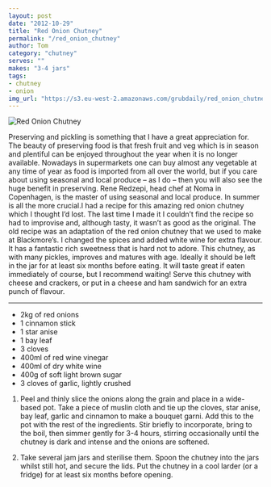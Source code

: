 ```yaml
---
layout: post
date: "2012-10-29"
title: "Red Onion Chutney"
permalink: "/red_onion_chutney"
author: Tom
category: "chutney"
serves: ""
makes: "3-4 jars"
tags:
- chutney
- onion
img_url: "https://s3.eu-west-2.amazonaws.com/grubdaily/red_onion_chutney.jpg"
---
```

<img src="https://s3.eu-west-2.amazonaws.com/grubdaily/red_onion_chutney.jpg" alt="Red Onion Chutney" />

Preserving and pickling is something that I have a great appreciation for. The beauty of preserving food is that fresh fruit and veg which is in season and plentiful can be enjoyed throughout the year when it is no longer available. Nowadays in supermarkets one can buy almost any vegetable at any time of year as food is imported from all over the world, but if you care about using seasonal and local produce – as I do – then you will also see the huge benefit in preserving. Rene Redzepi, head chef at Noma in Copenhagen, is the master of using seasonal and local produce. In summer is all the more crucial.I had a recipe for this amazing red onion chutney which I thought I’d lost. The last time I made it I couldn’t find the recipe so had to improvise and, although tasty, it wasn’t as good as the original. The old recipe was an adaptation of the red onion chutney that we used to make at Blackmore’s. I changed the spices and added white wine for extra flavour. It has a fantastic rich sweetness that is hard not to adore. This chutney, as with many pickles, improves and matures with age. Ideally it should be left in the jar for at least six months before eating. It will taste great if eaten immediately of course, but I recommend waiting! Serve this chutney with cheese and crackers, or put in a cheese and ham sandwich for an extra punch of flavour.

---
* 2kg of red onions
* 1 cinnamon stick
* 1 star anise
* 1 bay leaf
* 3 cloves
* 400ml of red wine vinegar
* 400ml of dry white wine
* 400g of soft light brown sugar
* 3 cloves of garlic, lightly crushed

1. Peel and thinly slice the onions along the grain and place in a wide-based pot. Take a piece of muslin cloth and tie up the cloves, star anise, bay leaf, garlic and cinnamon to make a bouquet garni. Add this to the pot with the rest of the ingredients. Stir briefly to incorporate, bring to the boil, then simmer gently for 3-4 hours, stirring occasionally until the chutney is dark and intense and the onions are softened.

2. Take several jam jars and sterilise them. Spoon the chutney into the jars whilst still hot, and secure the lids. Put the chutney in a cool larder (or a fridge) for at least six months before opening.

